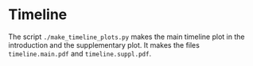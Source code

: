 # Timeline

The script `./make_timeline_plots.py` makes the main
timeline plot in the introduction and the supplementary
plot. It makes the files `timeline.main.pdf` and
`timeline.suppl.pdf`.
